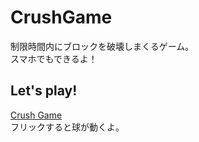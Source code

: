 # CrushGame
制限時間内にブロックを破壊しまくるゲーム。  
スマホでもできるよ！  
## Let's play!
<a href="https://hrtk91.github.io/CrushGame/" target="_blank">Crush Game</a>  
フリックすると球が動くよ。  
